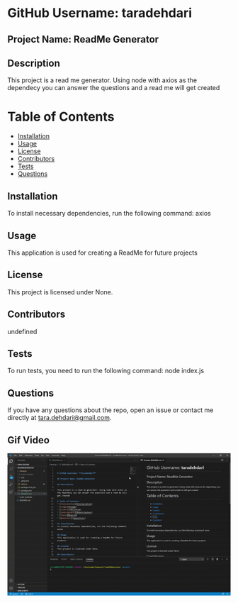 

# GitHub Username: **taradehdari**

## Project Name: ReadMe Generator

## Description

This project is a read me generator. Using node with axios as the dependecy you can answer the questions and a read me will get created

# Table of Contents 
* [Installation](#installation)
* [Usage](#usage)
* [License](#license)
* [Contributors](#contributors)
* [Tests](#tests)
* [Questions](#questions)

## Installation
To install necessary dependencies, run the following command: axios

## Usage
This application is used for creating a ReadMe for future projects

## License
This project is licensed under None.

## Contributors
  undefined

## Tests
To run tests, you need to run the following command: node index.js

## Questions
If you have any questions about the repo, open an issue or contact me directly at tara.dehdari@gmail.com.

## Gif Video
<img src="./Develop/READMEGIF.gif">